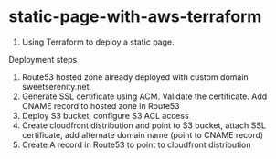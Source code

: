 # static-page-with-aws-terraform
1. Using Terraform to deploy a static page.

Deployment steps
1. Route53 hosted zone already deployed with custom domain sweetserenity.net.
2. Generate SSL certificate using ACM. Validate the certificate. Add CNAME record to hosted zone in Route53
3. Deploy S3 bucket, configure S3 ACL access
4. Create cloudfront distribution and point to S3 bucket, attach SSL certificate, add alternate domain name (point to CNAME record)
5. Create A record in Route53 to point to cloudfront distribution
